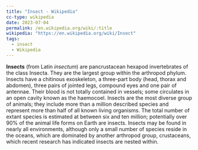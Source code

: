 ```yaml
---
title: "Insect - Wikipedia"
cc-type: wikipedia
date: 2023-07-04
permalink: /en.wikipedia.org/wiki/:title
wikipedia: "https://en.wikipedia.org/wiki/Insect"
tags:
  - insect
  - Wikipedia
---
```

**Insects** (from Latin *insectum*) are pancrustacean hexapod invertebrates of the class Insecta. They are the largest group within the arthropod phylum. Insects have a chitinous exoskeleton, a three-part body (head, thorax and abdomen), three pairs of jointed legs, compound eyes and one pair of antennae. Their blood is not totally contained in vessels; some circulates in an open cavity known as the haemocoel. Insects are the most diverse group of animals; they include more than a million described species and represent more than half of all known living organisms. The total number of extant species is estimated at between six and ten million; potentially over 90% of the animal life forms on Earth are insects. Insects may be found in nearly all environments, although only a small number of species reside in the oceans, which are dominated by another arthropod group, crustaceans, which recent research has indicated insects are nested within.